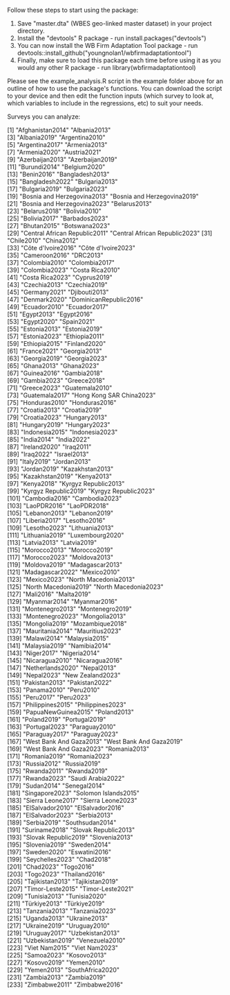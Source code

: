 Follow these steps to start using the package:
1. Save "master.dta" (WBES geo-linked master dataset) in your project directory.
2. Install the "devtools" R package - run install.packages("devtools")
3. You can now install the WB Firm Adaptation Tool package - run devtools::install_github("youngnolan1/wbfirmadaptationtool")
4. Finally, make sure to load this package each time before using it as you would any other R package - run library(wbfirmadaptationtool)

Please see the example_analysis.R script in the example folder above for an outline of how to use the package's functions. You can download the script to your device and then edit the function inputs (which survey to look at, which variables to include in the regressions, etc) to suit your needs.

Surveys you can analyze:

  [1] "Afghanistan2014"              "Albania2013"                 
  [3] "Albania2019"                  "Argentina2010"               
  [5] "Argentina2017"                "Armenia2013"                 
  [7] "Armenia2020"                  "Austria2021"                 
  [9] "Azerbaijan2013"               "Azerbaijan2019"              
 [11] "Burundi2014"                  "Belgium2020"                 
 [13] "Benin2016"                    "Bangladesh2013"              
 [15] "Bangladesh2022"               "Bulgaria2013"                
 [17] "Bulgaria2019"                 "Bulgaria2023"                
 [19] "Bosnia and Herzegovina2013"   "Bosnia and Herzegovina2019"  
 [21] "Bosnia and Herzegovina2023"   "Belarus2013"                 
 [23] "Belarus2018"                  "Bolivia2010"                 
 [25] "Bolivia2017"                  "Barbados2023"                
 [27] "Bhutan2015"                   "Botswana2023"                
 [29] "Central African Republic2011" "Central African Republic2023"
 [31] "Chile2010"                    "China2012"                   
 [33] "Côte d'Ivoire2016"            "Côte d'Ivoire2023"           
 [35] "Cameroon2016"                 "DRC2013"                     
 [37] "Colombia2010"                 "Colombia2017"                
 [39] "Colombia2023"                 "Costa Rica2010"              
 [41] "Costa Rica2023"               "Cyprus2019"                  
 [43] "Czechia2013"                  "Czechia2019"                 
 [45] "Germany2021"                  "Djibouti2013"                
 [47] "Denmark2020"                  "DominicanRepublic2016"       
 [49] "Ecuador2010"                  "Ecuador2017"                 
 [51] "Egypt2013"                    "Egypt2016"                   
 [53] "Egypt2020"                    "Spain2021"                   
 [55] "Estonia2013"                  "Estonia2019"                 
 [57] "Estonia2023"                  "Ethiopia2011"                
 [59] "Ethiopia2015"                 "Finland2020"                 
 [61] "France2021"                   "Georgia2013"                 
 [63] "Georgia2019"                  "Georgia2023"                 
 [65] "Ghana2013"                    "Ghana2023"                   
 [67] "Guinea2016"                   "Gambia2018"                  
 [69] "Gambia2023"                   "Greece2018"                  
 [71] "Greece2023"                   "Guatemala2010"               
 [73] "Guatemala2017"                "Hong Kong SAR China2023"     
 [75] "Honduras2010"                 "Honduras2016"                
 [77] "Croatia2013"                  "Croatia2019"                 
 [79] "Croatia2023"                  "Hungary2013"                 
 [81] "Hungary2019"                  "Hungary2023"                 
 [83] "Indonesia2015"                "Indonesia2023"               
 [85] "India2014"                    "India2022"                   
 [87] "Ireland2020"                  "Iraq2011"                    
 [89] "Iraq2022"                     "Israel2013"                  
 [91] "Italy2019"                    "Jordan2013"                  
 [93] "Jordan2019"                   "Kazakhstan2013"              
 [95] "Kazakhstan2019"               "Kenya2013"                   
 [97] "Kenya2018"                    "Kyrgyz Republic2013"         
 [99] "Kyrgyz Republic2019"          "Kyrgyz Republic2023"         
[101] "Cambodia2016"                 "Cambodia2023"                
[103] "LaoPDR2016"                   "LaoPDR2018"                  
[105] "Lebanon2013"                  "Lebanon2019"                 
[107] "Liberia2017"                  "Lesotho2016"                 
[109] "Lesotho2023"                  "Lithuania2013"               
[111] "Lithuania2019"                "Luxembourg2020"              
[113] "Latvia2013"                   "Latvia2019"                  
[115] "Morocco2013"                  "Morocco2019"                 
[117] "Morocco2023"                  "Moldova2013"                 
[119] "Moldova2019"                  "Madagascar2013"              
[121] "Madagascar2022"               "Mexico2010"                  
[123] "Mexico2023"                   "North Macedonia2013"         
[125] "North Macedonia2019"          "North Macedonia2023"         
[127] "Mali2016"                     "Malta2019"                   
[129] "Myanmar2014"                  "Myanmar2016"                 
[131] "Montenegro2013"               "Montenegro2019"              
[133] "Montenegro2023"               "Mongolia2013"                
[135] "Mongolia2019"                 "Mozambique2018"              
[137] "Mauritania2014"               "Mauritius2023"               
[139] "Malawi2014"                   "Malaysia2015"                
[141] "Malaysia2019"                 "Namibia2014"                 
[143] "Niger2017"                    "Nigeria2014"                 
[145] "Nicaragua2010"                "Nicaragua2016"               
[147] "Netherlands2020"              "Nepal2013"                   
[149] "Nepal2023"                    "New Zealand2023"             
[151] "Pakistan2013"                 "Pakistan2022"                
[153] "Panama2010"                   "Peru2010"                    
[155] "Peru2017"                     "Peru2023"                    
[157] "Philippines2015"              "Philippines2023"             
[159] "PapuaNewGuinea2015"           "Poland2013"                  
[161] "Poland2019"                   "Portugal2019"                
[163] "Portugal2023"                 "Paraguay2010"                
[165] "Paraguay2017"                 "Paraguay2023"                
[167] "West Bank And Gaza2013"       "West Bank And Gaza2019"      
[169] "West Bank And Gaza2023"       "Romania2013"                 
[171] "Romania2019"                  "Romania2023"                 
[173] "Russia2012"                   "Russia2019"                  
[175] "Rwanda2011"                   "Rwanda2019"                  
[177] "Rwanda2023"                   "Saudi Arabia2022"            
[179] "Sudan2014"                    "Senegal2014"                 
[181] "Singapore2023"                "Solomon Islands2015"         
[183] "Sierra Leone2017"             "Sierra Leone2023"            
[185] "ElSalvador2010"               "ElSalvador2016"              
[187] "ElSalvador2023"               "Serbia2013"                  
[189] "Serbia2019"                   "Southsudan2014"              
[191] "Suriname2018"                 "Slovak Republic2013"         
[193] "Slovak Republic2019"          "Slovenia2013"                
[195] "Slovenia2019"                 "Sweden2014"                  
[197] "Sweden2020"                   "Eswatini2016"                
[199] "Seychelles2023"               "Chad2018"                    
[201] "Chad2023"                     "Togo2016"                    
[203] "Togo2023"                     "Thailand2016"                
[205] "Tajikistan2013"               "Tajikistan2019"              
[207] "Timor-Leste2015"              "Timor-Leste2021"             
[209] "Tunisia2013"                  "Tunisia2020"                 
[211] "Türkiye2013"                  "Türkiye2019"                 
[213] "Tanzania2013"                 "Tanzania2023"                
[215] "Uganda2013"                   "Ukraine2013"                 
[217] "Ukraine2019"                  "Uruguay2010"                 
[219] "Uruguay2017"                  "Uzbekistan2013"              
[221] "Uzbekistan2019"               "Venezuela2010"               
[223] "Viet Nam2015"                 "Viet Nam2023"                
[225] "Samoa2023"                    "Kosovo2013"                  
[227] "Kosovo2019"                   "Yemen2010"                   
[229] "Yemen2013"                    "SouthAfrica2020"             
[231] "Zambia2013"                   "Zambia2019"                  
[233] "Zimbabwe2011"                 "Zimbabwe2016" 
